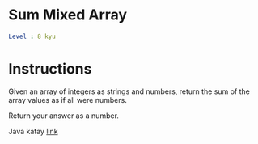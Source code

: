 # Sum Mixed Array

```yaml
Level : 8 kyu
```

# Instructions
Given an array of integers as strings and numbers, return the sum of the array values as if all were numbers.

Return your answer as a number.

Java katay [link](https://www.codewars.com/kata/57eaeb9578748ff92a000009/train/java)